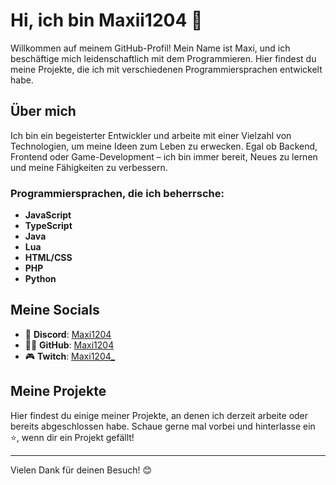 # Hi, ich bin Maxii1204 👋

Willkommen auf meinem GitHub-Profil! Mein Name ist Maxi, und ich beschäftige mich leidenschaftlich mit dem Programmieren. Hier findest du meine Projekte, die ich mit verschiedenen Programmiersprachen entwickelt habe.

## Über mich

Ich bin ein begeisterter Entwickler und arbeite mit einer Vielzahl von Technologien, um meine Ideen zum Leben zu erwecken. Egal ob Backend, Frontend oder Game-Development – ich bin immer bereit, Neues zu lernen und meine Fähigkeiten zu verbessern.

### Programmiersprachen, die ich beherrsche:
- **JavaScript**
- **TypeScript**
- **Java**
- **Lua**
- **HTML/CSS**
- **PHP**
- **Python**

## Meine Socials
- 💬 **Discord**: [Maxi1204](https://discord.com/users/379255981630291969)
- 👨‍💻 **GitHub**: [Maxi1204](https://github.com/Maxii1204)
- 🎮 **Twitch**: [Maxi1204_](https://www.twitch.tv/maxi1204_)

## Meine Projekte
Hier findest du einige meiner Projekte, an denen ich derzeit arbeite oder bereits abgeschlossen habe. Schaue gerne mal vorbei und hinterlasse ein ⭐️, wenn dir ein Projekt gefällt!

---

Vielen Dank für deinen Besuch! 😊
